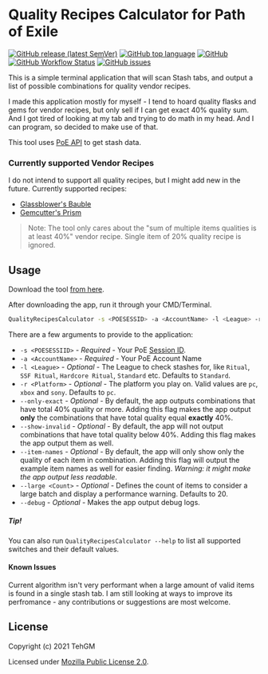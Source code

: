 # Quality Recipes Calculator for Path of Exile
[![GitHub release (latest SemVer)](https://img.shields.io/github/v/release/TehGM/PoE-QualityRecipesCalculator)](https://github.com/TehGM/PoE-QualityRecipesCalculator/releases) [![GitHub top language](https://img.shields.io/github/languages/top/TehGM/PoE-QualityRecipesCalculator)](https://github.com/TehGM/PoE-QualityRecipesCalculator) [![GitHub](https://img.shields.io/github/license/TehGM/PoE-QualityRecipesCalculator)](LICENSE) [![GitHub Workflow Status](https://img.shields.io/github/workflow/status/TehGM/PoE-QualityRecipesCalculator/.NET%20Build)](https://github.com/TehGM/PoE-QualityRecipesCalculator/actions) [![GitHub issues](https://img.shields.io/github/issues/TehGM/PoE-QualityRecipesCalculator)](https://github.com/TehGM/PoE-QualityRecipesCalculator/issues)

This is a simple terminal application that will scan Stash tabs, and output a list of possible combinations for quality vendor recipes.

I made this application mostly for myself - I tend to hoard quality flasks and gems for vendor recipes, but only sell if I can get exact 40% quality sum. And I got tired of looking at my tab and trying to do math in my head. And I can program, so decided to make use of that.

This tool uses [PoE API](https://app.swaggerhub.com/apis-docs/Chuanhsing/poe/1.0.0) to get stash data.

### Currently supported Vendor Recipes
I do not intend to support all quality recipes, but I might add new in the future. Currently supported recipes:
- [Glassblower's Bauble](https://pathofexile.gamepedia.com/Glassblower%27s_Bauble)
- [Gemcutter's Prism](https://pathofexile.gamepedia.com/Gemcutter%27s_Prism)

> Note: The tool only cares about the "sum of multiple items qualities is at least 40%" vendor recipe. Single item of 20% quality recipe is ignored.

## Usage
Download the tool [from here](https://github.com/TehGM/PoE-QualityRecipesCalculator/releases).

After downloading the app, run it through your CMD/Terminal.

```bash
QualityRecipesCalculator -s <POESESSID> -a <AccountName> -l <League> -r <Platform>
```

There are a few arguments to provide to the application:
- `-s <POESESSIID>` - *Required* - Your PoE [Session ID](http://www.vhpg.com/how-to-find-poe-session-id/).
- `-a <AccountName>` - *Required* - Your PoE Account Name
- `-l <League>` - *Optional* - The League to check stashes for, like `Ritual`, `SSF Ritual`, `Hardcore Ritual`, `Standard` etc. Defaults to `Standard`.
- `-r <Platform>` - *Optional* - The platform you play on. Valid values are `pc`, `xbox` and `sony`. Defaults to `pc`.
- `--only-exact` - *Optional* - By default, the app outputs combinations that have total 40% quality or more. Adding this flag makes the app output __only__ the combinations that have total quality equal __exactly__ 40%.
- `--show-invalid` - *Optional* - By default, the app will not output combinations that have total quality below 40%. Adding this flag makes the app output them as well.
- `--item-names` - *Optional* - By default, the app will only show only the quality of each item in combination. Adding this flag will output the example item names as well for easier finding. *Warning: it might make the app output less readable*.
- `--large <Count>` - *Optional* - Defines the count of items to consider a large batch and display a performance warning. Defaults to 20.
- `--debug` - *Optional* - Makes the app output debug logs.

##### Tip!
You can also run `QualityRecipesCalculator --help` to list all supported switches and their default values.

#### Known Issues
Current algorithm isn't very performant when a large amount of valid items is found in a single stash tab. I am still looking at ways to improve its perfromance - any contributions or suggestions are most welcome.

## License
Copyright (c) 2021 TehGM 

Licensed under [Mozilla Public License 2.0](LICENSE).